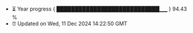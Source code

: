 - ⏳ Year progress { ████████████████████████████▁▁ } 94.43 %
- ⏰ Updated on Wed, 11 Dec 2024 14:22:50 GMT

